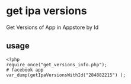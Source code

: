 # get ipa versions
Get Versions of App in Appstore by Id 

## usage 
```
<?php 
require_once("get_versions_info.php");
# facebook app 
var_dump(getIpaVersionsWithId("284882215") );

```

